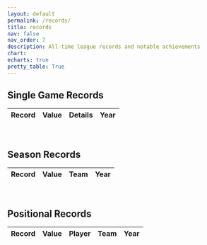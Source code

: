 ```yaml
---
layout: default
permalink: /records/
title: records
nav: false
nav_order: 7
description: All-time league records and notable achievements
chart:
echarts: true
pretty_table: True
---
```


## Single Game Records

<table
data-click-to-select="true"
data-search="false"
data-toggle="table"
data-url="{{ "/assets/json/records/game_records.json" }}"
data-show-footer="false">
<thead>
<tr>
<th data-field="category" data-halign="left" data-align="left" data-sortable="false" data-width="200">Record</th>
<th data-field="value" data-halign="center" data-align="center" data-sortable="true" data-width="100">Value</th>
<th data-field="details" data-halign="left" data-align="left" data-sortable="false" data-width="300">Details</th>
<th data-field="year" data-halign="center" data-align="center" data-sortable="true" data-width="100">Year</th>
</tr>
</thead>
</table><br>


## Season Records

<table
data-click-to-select="true"
data-search="false"
data-toggle="table"
data-url="{{ "/assets/json/records/season_records.json" }}"
data-show-footer="false">
<thead>
<tr>
<th data-field="category" data-halign="left" data-align="left" data-sortable="false" data-width="200">Record</th>
<th data-field="value" data-halign="center" data-align="center" data-sortable="true" data-width="100">Value</th>
<th data-field="team" data-halign="left" data-align="left" data-sortable="true" data-width="200">Team</th>
<th data-field="year" data-halign="center" data-align="center" data-sortable="true" data-width="100">Year</th>
</tr>
</thead>
</table><br>


## Positional Records

<table
data-click-to-select="true"
data-search="false"
data-toggle="table"
data-url="{{ "/assets/json/records/position_records.json" }}"
data-show-footer="false">
<thead>
<tr>
<th data-field="category" data-halign="left" data-align="left" data-sortable="false" data-width="200">Record</th>
<th data-field="value" data-halign="center" data-align="center" data-sortable="true" data-width="100">Value</th>
<th data-field="player" data-halign="left" data-align="left" data-sortable="true" data-width="200">Player</th>
<th data-field="team" data-halign="left" data-align="left" data-sortable="true" data-width="200">Team</th>
<th data-field="year" data-halign="center" data-align="center" data-sortable="true" data-width="100">Year</th>
</tr>
</thead>
</table>
